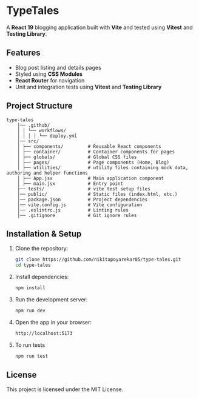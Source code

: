 # TypeTales  

A **React 19** blogging application built with **Vite** and tested using **Vitest** and **Testing Library**.

## Features  
- Blog post listing and details pages  
- Styled using **CSS Modules**  
- **React Router** for navigation  
- Unit and integration tests using **Vitest** and **Testing Library**  

## Project Structure  
    type-tales 
        │── .github/
        │ │ └── workflows/
        │ │ │ │ └── deploy.yml
        │── src/ 
        │ ├── components/         # Reusable React components 
        │ ├── container/          # Container components for pages
        │ ├── globals/            # Global CSS files
        │ ├── pages/              # Page components (Home, Blog)
        │ ├── utilities/          # utility files containing mock data, authoring and helper functions
        │ ├── App.jsx             # Main application component
        │ ├── main.jsx            # Entry point
        ├── tests/                # vite test setup files
        │── public/               # Static files (index.html, etc.)
        │── package.json          # Project dependencies
        │── vite.config.js        # Vite configuration
        │── .eslintrc.js          # Linting rules
        │── .gitignore            # Git ignore rules

## Installation & Setup  
1. Clone the repository:  
   ```sh
   git clone https://github.com/nikitapoyarekar05/type-tales.git
   cd type-tales
2. Install dependencies:
    ```sh 
    npm install
3.  Run the development server:
    ```sh
    npm run dev
4. Open the app in your browser:
    ```sh
    http://localhost:5173
5. To run tests
    ```sh
    npm run test
## License 
This project is licensed under the MIT License.